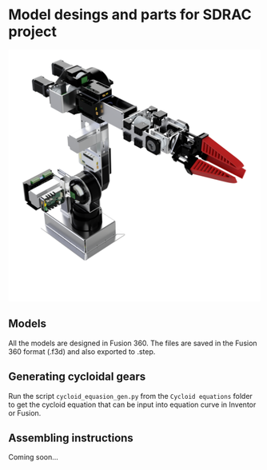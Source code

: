 # Model desings and parts for SDRAC project

![SDRAC Project](images\Robot_asembly.png)

## Models
All the models are designed in Fusion 360. The files are saved in the Fusion 360 format (.f3d) and also exported to .step.

## Generating cycloidal gears
Run the script `cycloid_equasion_gen.py` from the `Cycloid equations` folder to get the cycloid equation that can be input into equation curve in Inventor or Fusion.

## Assembling instructions 
Coming soon...
